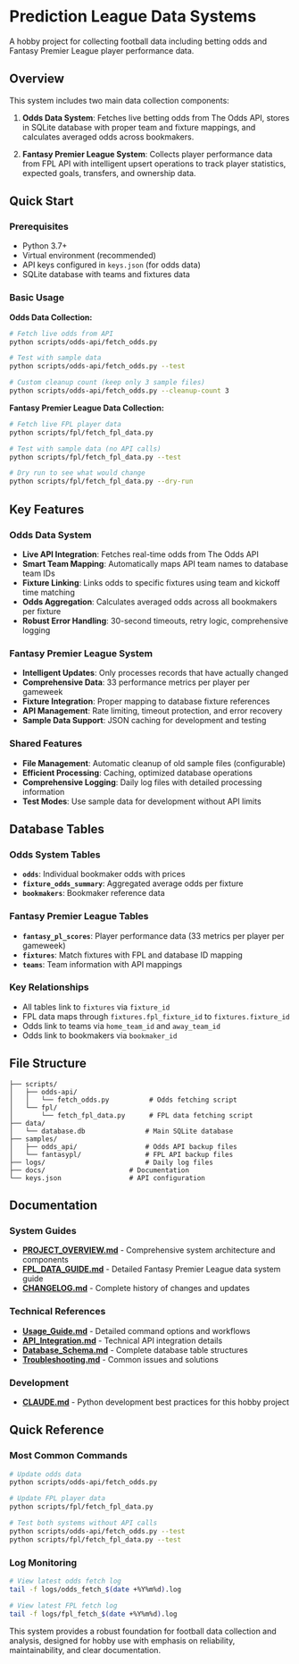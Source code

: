 # Prediction League Data Systems

A hobby project for collecting football data including betting odds and Fantasy Premier League player performance data.

## Overview

This system includes two main data collection components:

1. **Odds Data System**: Fetches live betting odds from The Odds API, stores in SQLite database with proper team and fixture mappings, and calculates averaged odds across bookmakers.

2. **Fantasy Premier League System**: Collects player performance data from FPL API with intelligent upsert operations to track player statistics, expected goals, transfers, and ownership data.

## Quick Start

### Prerequisites
- Python 3.7+
- Virtual environment (recommended)
- API keys configured in `keys.json` (for odds data)
- SQLite database with teams and fixtures data

### Basic Usage

**Odds Data Collection:**
```bash
# Fetch live odds from API
python scripts/odds-api/fetch_odds.py

# Test with sample data
python scripts/odds-api/fetch_odds.py --test

# Custom cleanup count (keep only 3 sample files)
python scripts/odds-api/fetch_odds.py --cleanup-count 3
```

**Fantasy Premier League Data Collection:**
```bash
# Fetch live FPL player data
python scripts/fpl/fetch_fpl_data.py

# Test with sample data (no API calls)
python scripts/fpl/fetch_fpl_data.py --test

# Dry run to see what would change
python scripts/fpl/fetch_fpl_data.py --dry-run
```

## Key Features

### Odds Data System
- **Live API Integration**: Fetches real-time odds from The Odds API
- **Smart Team Mapping**: Automatically maps API team names to database team IDs
- **Fixture Linking**: Links odds to specific fixtures using team and kickoff time matching  
- **Odds Aggregation**: Calculates averaged odds across all bookmakers per fixture
- **Robust Error Handling**: 30-second timeouts, retry logic, comprehensive logging

### Fantasy Premier League System
- **Intelligent Updates**: Only processes records that have actually changed
- **Comprehensive Data**: 33 performance metrics per player per gameweek
- **Fixture Integration**: Proper mapping to database fixture references
- **API Management**: Rate limiting, timeout protection, and error recovery
- **Sample Data Support**: JSON caching for development and testing

### Shared Features
- **File Management**: Automatic cleanup of old sample files (configurable)
- **Efficient Processing**: Caching, optimized database operations
- **Comprehensive Logging**: Daily log files with detailed processing information
- **Test Modes**: Use sample data for development without API limits

## Database Tables

### Odds System Tables
- **`odds`**: Individual bookmaker odds with prices
- **`fixture_odds_summary`**: Aggregated average odds per fixture
- **`bookmakers`**: Bookmaker reference data

### Fantasy Premier League Tables
- **`fantasy_pl_scores`**: Player performance data (33 metrics per player per gameweek)
- **`fixtures`**: Match fixtures with FPL and database ID mapping
- **`teams`**: Team information with API mappings

### Key Relationships
- All tables link to `fixtures` via `fixture_id`
- FPL data maps through `fixtures.fpl_fixture_id` to `fixtures.fixture_id`
- Odds link to teams via `home_team_id` and `away_team_id`
- Odds link to bookmakers via `bookmaker_id`

## File Structure

```
├── scripts/
│   ├── odds-api/
│   │   └── fetch_odds.py          # Odds fetching script
│   └── fpl/
│       └── fetch_fpl_data.py      # FPL data fetching script
├── data/
│   └── database.db               # Main SQLite database
├── samples/
│   ├── odds_api/                 # Odds API backup files
│   └── fantasypl/                # FPL API backup files
├── logs/                         # Daily log files
├── docs/                     # Documentation
└── keys.json                 # API configuration
```

## Documentation

### System Guides
- **[PROJECT_OVERVIEW.md](PROJECT_OVERVIEW.md)** - Comprehensive system architecture and components
- **[FPL_DATA_GUIDE.md](FPL_DATA_GUIDE.md)** - Detailed Fantasy Premier League data system guide
- **[CHANGELOG.md](CHANGELOG.md)** - Complete history of changes and updates

### Technical References  
- **[Usage_Guide.md](Usage_Guide.md)** - Detailed command options and workflows
- **[API_Integration.md](API_Integration.md)** - Technical API integration details
- **[Database_Schema.md](Database_Schema.md)** - Complete database table structures
- **[Troubleshooting.md](Troubleshooting.md)** - Common issues and solutions

### Development
- **[CLAUDE.md](../CLAUDE.md)** - Python development best practices for this hobby project

## Quick Reference

### Most Common Commands
```bash
# Update odds data
python scripts/odds-api/fetch_odds.py

# Update FPL player data  
python scripts/fpl/fetch_fpl_data.py

# Test both systems without API calls
python scripts/odds-api/fetch_odds.py --test
python scripts/fpl/fetch_fpl_data.py --test
```

### Log Monitoring
```bash
# View latest odds fetch log
tail -f logs/odds_fetch_$(date +%Y%m%d).log

# View latest FPL fetch log  
tail -f logs/fpl_fetch_$(date +%Y%m%d).log
```

This system provides a robust foundation for football data collection and analysis, designed for hobby use with emphasis on reliability, maintainability, and clear documentation.